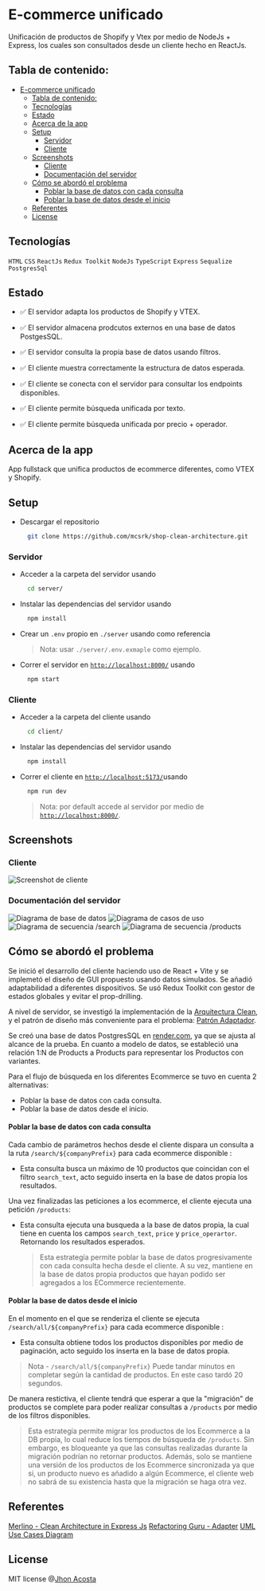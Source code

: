 # E-commerce unificado

Unificación de productos de Shopify y Vtex por medio de NodeJs + Express, los cuales son consultados desde un cliente hecho en ReactJs.

## Tabla de contenido:

- [E-commerce unificado](#e-commerce-unificado)
  - [Tabla de contenido:](#tabla-de-contenido)
  - [Tecnologías](#tecnologías)
  - [Estado](#estado)
  - [Acerca de la app](#acerca-de-la-app)
  - [Setup](#setup)
    - [Servidor](#servidor)
    - [Cliente](#cliente)
  - [Screenshots](#screenshots)
    - [Cliente](#cliente-1)
    - [Documentación del servidor](#documentación-del-servidor)
  - [Cómo se abordó el problema](#cómo-se-abordó-el-problema)
      - [Poblar la base de datos con cada consulta](#poblar-la-base-de-datos-con-cada-consulta)
      - [Poblar la base de datos desde el inicio](#poblar-la-base-de-datos-desde-el-inicio)
  - [Referentes](#referentes)
  - [License](#license)

## Tecnologías
`HTML` `CSS` `ReactJs` `Redux Toolkit` 
`NodeJs` `TypeScript` `Express` `Sequalize` `PostgresSql` 

## Estado

- ✅ El servidor adapta los productos de Shopify y VTEX.
- ✅ El servidor almacena prodcutos externos en una base de datos PostgesSQL.
- ✅ El servidor consulta la propia base de datos usando filtros.
 
- ✅ El cliente muestra correctamente la estructura de datos esperada.
- ✅ El cliente se conecta con el servidor para consultar los endpoints disponibles.
- ✅ El cliente permite búsqueda unificada por texto.
- ✅ El cliente permite búsqueda unificada por precio + operador.

## Acerca de la app
App fullstack que unifica productos de ecommerce diferentes, como VTEX y Shopify. 

## Setup

- Descargar el repositorio
  ```sh
    git clone https://github.com/mcsrk/shop-clean-architecture.git
  ``` 
### Servidor
- Acceder a la carpeta del servidor usando 
  ```sh
    cd server/
  ```  
- Instalar las dependencias del servidor usando 
  ```sh
    npm install
  ```  
- Crear un `.env` propio en `./server` usando como referencia  
  > Nota: usar `./server/.env.exmaple` como ejemplo.
- Correr el servidor en  [`http://localhost:8000/`](http://localhost:8000/) usando  
  ```sh
    npm start
  ```  

### Cliente
- Acceder a la carpeta del cliente usando 
  ```sh
    cd client/
  ```  
- Instalar las dependencias del servidor usando 
  ```sh
    npm install
  ```  
- Correr el cliente en  [`http://localhost:5173/`](http://localhost:5173/)usando  
  ```sh
    npm run dev
  ```  
  > Nota:   por default accede al servidor por medio de [`http://localhost:8000/`](http://localhost:8000/).

## Screenshots
### Cliente
![Screenshot de cliente](client/public//Screenshot_de_busqeuda.JPG)

### Documentación del servidor
![Diagrama de base de datos](server/docs/Diagrama%20ER%20de%20base%20de%20datos.png)
![Diagrama de casos de uso](server/docs/Diagrama%20de%20casos%20de%20uso.png)
![Diagrama de secuencia /search](server/docs/Diagrama%20de%20secuencia%20-%20Search.png)
![Diagrama de secuencia /products](server/docs/Diagrama%20de%20secuencia%20-%20Products.png)
 

## Cómo se abordó el problema

Se inició el desarrollo del cliente haciendo uso de React + Vite y se implemetó el diseño de GUI propuesto usando datos simulados. Se añadió adaptabilidad a diferentes dispositivos. Se usó Redux Toolkit con gestor de estados globales y evitar el prop-drilling.

A nivel de servidor, se investigó la implementación de la [Arquitectura Clean](https://merlino.agency/blog/clean-architecture-in-express-js-applications), y el patrón de diseño más conveniente para el problema: [Patrón Adaptador](https://refactoring.guru/design-patterns/adapter). 

Se creó una base de datos PostgresSQL en [render.com](https://render.com/), ya que  se ajusta al alcance de la prueba. En cuanto a modelo de datos, se estableció una relación 1:N de Products a Products para representar los Productos con variantes.

Para el flujo de búsqueda en los diferentes Ecommerce se tuvo en cuenta 2 alternativas: 
- Poblar la base de datos con cada consulta.
- Poblar la base de datos desde el inicio.

#### Poblar la base de datos con cada consulta
Cada cambio de parámetros hechos desde el cliente dispara un consulta a la ruta `/search/${companyPrefix}` para cada ecommerce disponible : 
- Esta consulta busca un máximo de 10 productos que coincidan con el filtro `search_text`, acto seguido inserta en la base de datos propia los resultados.

Una vez finalizadas las peticiones a los ecommerce, el cliente ejecuta una petición `/products`:
- Esta consulta ejecuta una busqueda a la base de datos propia, la cual tiene en cuenta los campos `search_text`, `price` y `price_operartor`. Retornando los resultados esperados. 

  > Esta estrategía permite poblar la base de datos progresivamente con cada consulta hecha desde el cliente. A su vez, mantiene en la base de datos propia productos que hayan podido ser agregados a los  ECommerce recientemente.
  
#### Poblar la base de datos desde el inicio

En el momento en el que se renderiza el cliente se ejecuta `/search/all/${companyPrefix}` para cada ecommerce disponible : 
- Esta consulta obtiene todos los productos disponibles por medio de paginación, acto seguido los inserta en la base de datos propia. 
 > Nota - `/search/all/${companyPrefix}` Puede tandar minutos en completar según la cantidad de productos. En este caso tardó 20 segundos.

De manera restictiva, el cliente tendrá que esperar a que la "migración" de productos se complete para poder realizar consultas a `/products` por medio de los filtros disponibles. 

  > Esta estrategía permite migrar los productos de los Ecommerce a la DB propia, lo cual reduce los tiempos de búsqueda de `/products`. Sin embargo, es bloqueante ya que las consultas realizadas durante la migración podrían no retornar productos. 
  Además, solo se mantiene una versión de los productos de los Ecommerce sincronizada ya que si, un producto nuevo es añadido a algún Ecommerce, el cliente web no sabrá de su existencia hasta que la migración se haga otra vez.


## Referentes

[Merlino - Clean Architecture in Express Js](https://merlino.agency/blog/clean-architecture-in-express-js-applications)
[Refactoring Guru - Adapter](https://refactoring.guru/design-patterns/adapter)
[UML Use Cases Diagram](https://www.youtube.com/watch?v=zid-MVo7M-E)


## License

MIT license @[Jhon Acosta](https://www.github.com/mcsrk)
